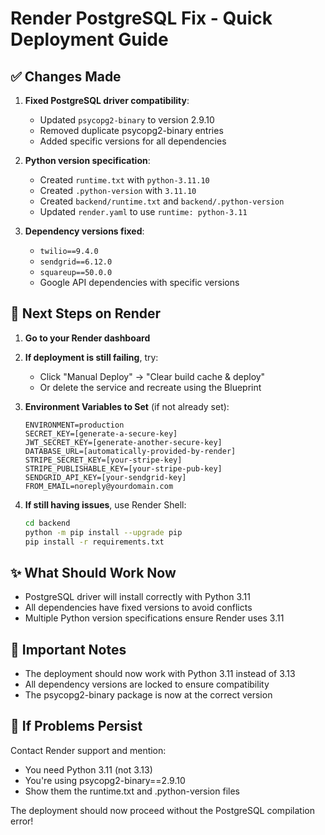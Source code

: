 # Render PostgreSQL Fix - Quick Deployment Guide

## ✅ Changes Made

1. **Fixed PostgreSQL driver compatibility**:
   - Updated `psycopg2-binary` to version 2.9.10
   - Removed duplicate psycopg2-binary entries
   - Added specific versions for all dependencies

2. **Python version specification**:
   - Created `runtime.txt` with `python-3.11.10`
   - Created `.python-version` with `3.11.10`
   - Created `backend/runtime.txt` and `backend/.python-version`
   - Updated `render.yaml` to use `runtime: python-3.11`

3. **Dependency versions fixed**:
   - `twilio==9.4.0`
   - `sendgrid==6.12.0`
   - `squareup==50.0.0`
   - Google API dependencies with specific versions

## 🚀 Next Steps on Render

1. **Go to your Render dashboard**
2. **If deployment is still failing**, try:
   - Click "Manual Deploy" → "Clear build cache & deploy"
   - Or delete the service and recreate using the Blueprint

3. **Environment Variables to Set** (if not already set):
   ```
   ENVIRONMENT=production
   SECRET_KEY=[generate-a-secure-key]
   JWT_SECRET_KEY=[generate-another-secure-key]
   DATABASE_URL=[automatically-provided-by-render]
   STRIPE_SECRET_KEY=[your-stripe-key]
   STRIPE_PUBLISHABLE_KEY=[your-stripe-pub-key]
   SENDGRID_API_KEY=[your-sendgrid-key]
   FROM_EMAIL=noreply@yourdomain.com
   ```

4. **If still having issues**, use Render Shell:
   ```bash
   cd backend
   python -m pip install --upgrade pip
   pip install -r requirements.txt
   ```

## ✨ What Should Work Now

- PostgreSQL driver will install correctly with Python 3.11
- All dependencies have fixed versions to avoid conflicts
- Multiple Python version specifications ensure Render uses 3.11

## 📝 Important Notes

- The deployment should now work with Python 3.11 instead of 3.13
- All dependency versions are locked to ensure compatibility
- The psycopg2-binary package is now at the correct version

## 🔧 If Problems Persist

Contact Render support and mention:
- You need Python 3.11 (not 3.13)
- You're using psycopg2-binary==2.9.10
- Show them the runtime.txt and .python-version files

The deployment should now proceed without the PostgreSQL compilation error!